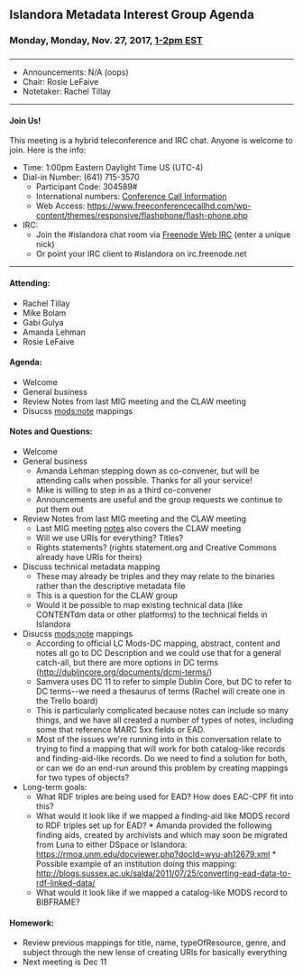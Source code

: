 ## Islandora Metadata Interest Group Agenda
### Monday, Monday, Nov. 27, 2017, [1-2pm EST](http://www.thetimezoneconverter.com/?t=1%20pm&tz=Toronto&)
### 
---
* Announcements: N/A (oops)
* Chair: Rosie LeFaive
* Notetaker: Rachel Tillay  

---

#### Join Us!
This meeting is a hybrid teleconference and IRC chat. Anyone is welcome to join. Here is the info:
* Time: 1:00pm Eastern Daylight Time US (UTC-4)
* Dial-in Number: (641) 715-3570
  * Participant Code: 304589#
  * International numbers: [Conference Call Information](https://github.com/Islandora-CLAW/CLAW/wiki/Conference-Call-Information)
  * Web Access: https://www.freeconferencecallhd.com/wp-content/themes/responsive/flashphone/flash-phone.php
* IRC:
  * Join the #islandora chat room via [Freenode Web IRC](http://webchat.freenode.net/) (enter a unique nick)
  * Or point your IRC client to #islandora on irc.freenode.net
---

#### Attending:
* Rachel Tillay
* Mike Bolam
* Gabi Gulya
* Amanda Lehman
* Rosie LeFaive

#### Agenda:
* Welcome
* General business
* Review Notes from last MIG meeting and the CLAW meeting
* Disucss [mods:note](https://trello.com/c/BDRishWv) mappings

#### Notes and Questions:
* Welcome
* General business
     * Amanda Lehman stepping down as co-convener, but will be attending calls when possible. Thanks for all your service! 
     * Mike is willing to step in as a third co-convener
     * Announcements are useful and the group requests we continue to put them out
* Review Notes from last MIG meeting and the CLAW meeting
     * Last MIG meeting [notes](https://github.com/islandora-interest-groups/Islandora-Metadata-Interest-Group/blob/main/Meetings/2017/2017-11-13.md) also covers the CLAW meeting
     * Will we use URIs for everything? Titles? 
     * Rights statements? (rights statement.org and Creative Commons already have URIs for theirs)
* Discuss technical metadata mapping
     * These may already be triples and they may relate to the binaries rather than the descriptive metadata file
     * This is a question for the CLAW group
     * Would it be possible to map existing technical data (like CONTENTdm data or other platforms) to the technical fields in Islandora
* Disucss [mods:note](https://trello.com/c/BDRishWv) mappings
     * According to official LC Mods-DC mapping, abstract, content and notes all go to DC Description and we could use that for a general catch-all, but there are more options in DC terms (http://dublincore.org/documents/dcmi-terms/)
     * Samvera uses DC 11 to refer to simple Dublin Core, but DC to refer to DC terms--we need a thesaurus of terms (Rachel will create one in the Trello board)
     * This is particularly complicated because notes can include so many things, and we have all created a number of types of notes, including some that reference MARC 5xx fields or EAD.
     * Most of the issues we're running into in this conversation relate to trying to find a mapping that will work for both catalog-like records and finding-aid-like records. Do we need to find a solution for both, or can we do an end-run around this problem by creating mappings for two types of objects?
* Long-term goals:
     * What RDF triples are being used for EAD? How does EAC-CPF fit into this?
     * What would it look like if we mapped a finding-aid like MODS record to RDF triples set up for EAD?
      * Amanda provided the following finding aids, created by archivists and which may soon be migrated from Luna to either DSpace or Islandora: https://rmoa.unm.edu/docviewer.php?docId=wyu-ah12679.xml
      * Possible example of an institution doing this mapping: http://blogs.sussex.ac.uk/salda/2011/07/25/converting-ead-data-to-rdf-linked-data/
     * What would it look like if we mapped a catalog-like MODS record to BIBFRAME?
#### Homework: 
* Review previous mappings for title, name, typeOfResource, genre, and subject through the new lense of creating URIs for basically everything
* Next meeting is Dec 11
